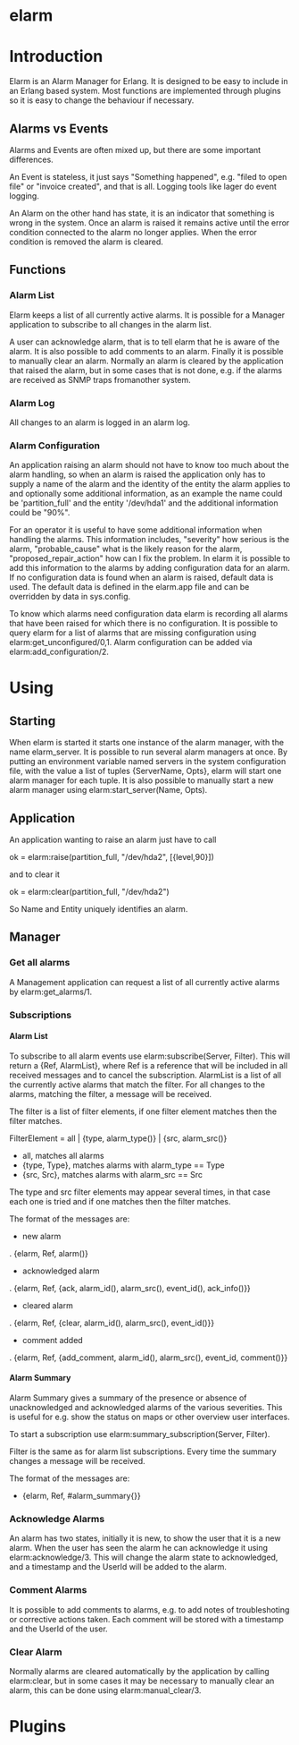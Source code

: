elarm
=====

# Introduction #

Elarm is an Alarm Manager for Erlang. It is designed to be easy to include in an Erlang based system. Most functions are implemented through plugins so it is easy to change the behaviour if necessary.

## Alarms vs Events ##

Alarms and Events are often mixed up, but there are some important differences.

An Event is stateless, it just says "Something happened", e.g. "filed to open file" or "invoice created", and that is all. Logging tools like lager do event logging.

An Alarm on the other hand has state, it is an indicator that something is wrong in the system. Once an alarm is raised it remains active until the error condition connected to the alarm no longer applies. When the error condition is removed the alarm is cleared.

## Functions ##

### Alarm List ###

Elarm keeps a list of all currently active alarms. It is possible for a Manager application to subscribe to all changes in the alarm list.

A user can acknowledge alarm, that is to tell elarm that he is aware of the alarm. It is also possible to add comments to an alarm. Finally it is possible to manually clear an alarm. Normally an alarm is cleared by the application that raised the alarm, but in some cases that is not done, e.g. if the alarms are received as SNMP traps fromanother system.

### Alarm Log ###

All changes to an alarm is logged in an alarm log.

### Alarm Configuration ###

An application raising an alarm should not have to know too much about the alarm handling, so when an alarm is raised the application only has to supply a name of the alarm and the identity of the entity the alarm applies to and optionally some additional information, as an example the name could be 'partition_full' and the entity '/dev/hda1' and the additional information could be "90%".

For an operator it is useful to have some additional information when handling the alarms. This information includes, "severity" how serious is the alarm, "probable_cause" what is the likely reason for the alarm, "proposed_repair_action" how can I fix the problem. In elarm it is possible to add this information to the alarms by adding configuration data for an alarm. If no configuration data is found when an alarm is raised, default data is used. The default data is defined in the elarm.app file and can be overridden by data in sys.config.

To know which alarms need configuration data elarm is recording all alarms that have been raised for which there is no configuration. It is possible to query elarm for a list of alarms that are missing configuration using elarm:get_unconfigured/0,1. Alarm configuration can be added via elarm:add_configuration/2.

# Using #

## Starting ##

When elarm is started it starts one instance of the alarm manager, with the name elarm_server. It is possible to run several alarm managers at once. By putting an environment variable named servers in the system configuration file, with the value a list of tuples {ServerName, Opts}, elarm will start one alarm manager for each tuple. It is also possible to manually start a new alarm manager using elarm:start_server(Name, Opts).

## Application ##

An application wanting to raise an alarm just have to call

   ok = elarm:raise(partition_full, "/dev/hda2", [{level,90}])

and to clear it

   ok = elarm:clear(partition_full, "/dev/hda2")

So Name and Entity uniquely identifies an alarm.

## Manager ##

### Get all alarms ###

A Management application can request a list of all currently active alarms by elarm:get_alarms/1.

### Subscriptions ###

#### Alarm List ####

To subscribe to all alarm events use elarm:subscribe(Server, Filter). This will return a {Ref, AlarmList}, where Ref is a reference that will be included in all received messages and to cancel the subscription. AlarmList is a list of all the currently active alarms that match the filter. For all changes to the alarms, matching the filter, a message will be received.

The filter is a list of filter elements, if one filter element matches
then the filter matches.

FilterElement = all | {type, alarm_type()} | {src, alarm_src()}

* all, matches all alarms</dd>
* {type, Type}, matches alarms with alarm_type == Type
* {src, Src}, matches alarms with alarm_src == Src

The type and src filter elements may appear several times, in that case each one is tried and if one matches then the filter matches.

The format of the messages are:

* new alarm

. {elarm, Ref, alarm()}

* acknowledged alarm

. {elarm, Ref, {ack, alarm_id(), alarm_src(), event_id(), ack_info()}}

* cleared alarm

. {elarm, Ref, {clear, alarm_id(), alarm_src(), event_id()}}

* comment added

. {elarm, Ref, {add_comment, alarm_id(), alarm_src(), event_id, comment()}}

#### Alarm Summary ####

Alarm Summary gives a summary of the presence or absence of unacknowledged and acknowledged alarms of the various severities. This is useful for e.g. show the status on maps or other overview user interfaces.

To start a subscription use elarm:summary_subscription(Server, Filter).

Filter is the same as for alarm list subscriptions. Every time the summary changes a message will be received.

The format of the messages are:

* {elarm, Ref, #alarm_summary{}}

### Acknowledge Alarms ###

An alarm has two states, initially it is new, to show the user that it is a new alarm. When the user has seen the alarm he can acknowledge it using elarm:acknowledge/3. This will change the alarm state to acknowledged, and a timestamp and the UserId will be added to the alarm.

### Comment Alarms ###

It is possible to add comments to alarms, e.g. to add notes of troubleshoting or corrective actions taken. Each comment will be stored with a timestamp and the UserId of the user.

### Clear Alarm ###

Normally alarms are cleared automatically by the application by calling elarm:clear, but in some cases it may be necessary to manually clear an alarm, this can be done using elarm:manual_clear/3.

# Plugins #

